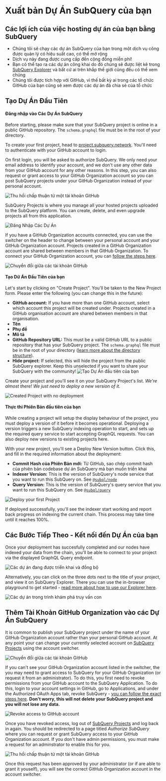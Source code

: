 # Xuất bản Dự Án SubQuery của bạn

## Các lợi ích của việc hosting dự án của bạn bằng SubQuery
- Chúng tôi sẽ chạy các dự án SubQuery của bạn trong một dịch vụ công được quản lý có hiệu suất cao, có thể mở rộng
- Dịch vụ này đang được cung cấp đến cộng đồng miễn phí!
- Bạn có thể tạo ra các dự án công khai do đó chúng sẽ được liệt kê trong [SubQuery Explorer](https://explorer.subquery.network) và bất cứ ai trên khắp thế giới cũng đều có thể xem chúng
- Chúng tôi được tích hợp với GitHub, vì thế bất kỳ ai trong các tổ chức GitHub của bạn cũng sẽ xem được các dự án đã chia sẻ của tổ chức

## Tạo Dự Án Đầu Tiên

#### Đăng nhập vào Các Dự Án SubQuery

Before starting, please make sure that your SubQuery project is online in a public GitHub repository. The `schema.graphql` file must be in the root of your directory.

To create your first project, head to [project.subquery.network](https://project.subquery.network). You'll need to authenticate with your GitHub account to login.

On first login, you will be asked to authorize SubQuery. We only need your email address to identify your account, and we don't use any other data from your GitHub account for any other reasons. In this step, you can also request or grant access to your GitHub Organization account so you can post SubQuery projects under your GitHub Organization instead of your personal account.

![Thu hồi chấp thuận từ một tài khoản GitHub](/assets/img/project_auth_request.png)

SubQuery Projects is where you manage all your hosted projects uploaded to the SubQuery platform. You can create, delete, and even upgrade projects all from this application.

![Đăng Nhập Các Dự Án](/assets/img/projects-dashboard.png)

If you have a GitHub Organization accounts connected, you can use the switcher on the header to change between your personal account and your GitHub Organization account. Projects created in a GitHub Organization account are shared between members in that GitHub Organization. To connect your GitHub Organization account, you can [follow the steps here](#add-github-organization-account-to-subquery-projects).

![Chuyển đổi giữa các tài khoản GitHub](/assets/img/projects-account-switcher.png)

#### Tạo Dữ Án Đầu Tiên của bạn

Let's start by clicking on "Create Project". You'll be taken to the New Project form. Please enter the following (you can change this in the future):
- **GitHub account:** If you have more than one GitHub account, select which account this project will be created under. Projects created in a GitHub organisation account are shared between members in that organisation.
- **Tên**
- **Phụ đề**
- **Mô tả**
- **GitHub Repository URL:** This must be a valid GitHub URL to a public repository that has your SubQuery project. The `schema.graphql` file must be in the root of your directory ([learn more about the directory structure](../create/introduction.md#directory-structure)).
- **Hide project:** If selected, this will hide the project from the public SubQuery explorer. Keep this unselected if you want to share your SubQuery with the community! ![Tạo Dự Án đầu tiên của bạn](/assets/img/projects-create.png)

Create your project and you'll see it on your SubQuery Project's list. *We're almost there! We just need to deploy a new version of it.*

![Created Project with no deployment](/assets/img/projects-no-deployment.png)

#### Thực thi Phiên Bản đầu tiên của bạn

While creating a project will setup the display behaviour of the project, you must deploy a version of it before it becomes operational. Deploying a version triggers a new SubQuery indexing operation to start, and sets up the required query service to start accepting GraphQL requests. You can also deploy new versions to existing projects here.

With your new project, you'll see a Deploy New Version button. Click this, and fill in the required information about the deployment:
- **Commit Hash của Phiên Bản mới:** Từ GitHub, sao chép commit hash của phiên bản codebase dự án SubQuery mà bạn muốn triển khai
- **Indexer Version:** This is the version of SubQuery's node service that you want to run this SubQuery on. See [`@subql/node`](https://www.npmjs.com/package/@subql/node)
- **Query Version:** This is the version of SubQuery's query service that you want to run this SubQuery on. See [`@subql/query`](https://www.npmjs.com/package/@subql/query)

![Deploy your first Project](https://static.subquery.network/media/projects/projects-first-deployment.png)

If deployed successfully, you'll see the indexer start working and report back progress on indexing the current chain. This process may take time until it reaches 100%.

## Các Bước Tiếp Theo - Kết nối đến Dự Án của bạn
Once your deployment has succesfully completed and our nodes have indexed your data from the chain, you'll be able to connect to your project via the displayed GraphQL Query endpoint.

![Các dự án đang được triển khai và đồng bộ](/assets/img/projects-deploy-sync.png)

Alternatively, you can click on the three dots next to the title of your project, and view it on SubQuery Explorer. There you can use the in-browser playground to get started - [read more about how to use our Explorer here](../query/query.md).

![Các dự án trong trình khám phá truy vấn con](/assets/img/projects-explorer.png)

## Thêm Tài Khoản GitHub Organization vào các Dự Án SubQuery

It is common to publish your SubQuery project under the name of your GitHub Organization account rather than your personal GitHub account. At any point your can change your currently selected account on [SubQuery Projects](https://project.subquery.network) using the account switcher.

![Chuyển đổi giữa các tài khoản GitHub](/assets/img/projects-account-switcher.png)

If you can't see your GitHub Organization account listed in the switcher, the you may need to grant access to SubQuery for your GitHub Organization (or request it from an administrator). To do this, you first need to revoke permissions from your GitHub account to the SubQuery Application. To do this, login to your account settings in GitHub, go to Applications, and under the Authorized OAuth Apps tab, revoke SubQuery - [you can follow the exact steps here](https://docs.github.com/en/github/authenticating-to-github/keeping-your-account-and-data-secure/reviewing-your-authorized-applications-oauth). **Don't worry, this will not delete your SubQuery project and you will not lose any data.**

![Revoke access to GitHub account](/assets/img/project_auth_revoke.png)

Once you have revoked access, log out of [SubQuery Projects](https://project.subquery.network) and log back in again. You should be redirected to a page titled *Authorize SubQuery* where you can request or grant SubQuery access to your GitHub Organization account. If you don't have admin permissions, you must make a request for an adminstrator to enable this for you.

![Thu hồi chấp thuận từ một tài khoản GitHub](/assets/img/project_auth_request.png)

Once this request has been approved by your administrator (or if are able to grant it youself), you will see the correct GitHub Organization account in the account switcher.

